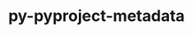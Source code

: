 ---
title: "py-pyproject-metadata"
layout: cache
categories: [package, develop-2023-06-25]
meta: {"versions": ["0.7.1"], "compilers": ["gcc@=11.1.0", "gcc@=11.3.0", "gcc@=12.1.0"], "oss": ["ubuntu20.04", "ubuntu22.04"], "platforms": ["linux"], "targets": ["ppc64le", "x86_64_v3"], "stacks": ["e4s", "e4s-power", "ml-linux-x86_64-cpu", "ml-linux-x86_64-cuda", "ml-linux-x86_64-rocm", "root", "tutorial"], "num_specs": 6, "num_specs_by_stack": {"ml-linux-x86_64-cuda": 1, "ml-linux-x86_64-cpu": 1, "root": 6, "ml-linux-x86_64-rocm": 1, "e4s": 2, "e4s-power": 2, "tutorial": 1}}
spec_details: [{"hash": "sjyopg5kkwedmcmcvcj3ufifjkd2lfbh", "compiler": "gcc@=11.3.0", "versions": ["0.7.1"], "os": "ubuntu22.04", "platform": "linux", "target": "x86_64_v3", "variants": ["build_system=python_pip"], "stacks": ["ml-linux-x86_64-cuda", "ml-linux-x86_64-cpu", "root", "ml-linux-x86_64-rocm"], "size": "-", "tarball": "https://binaries.spack.io/releases/develop-2023-06-25/build_cache/linux-ubuntu22.04-x86_64_v3/gcc-11.3.0/py-pyproject-metadata-0.7.1/linux-ubuntu22.04-x86_64_v3-gcc-11.3.0-py-pyproject-metadata-0.7.1-sjyopg5kkwedmcmcvcj3ufifjkd2lfbh.spack"}, {"hash": "wmhdn3tetqplssw55ubyufr5da7e2ski", "compiler": "gcc@=11.1.0", "versions": ["0.7.1"], "os": "ubuntu20.04", "platform": "linux", "target": "x86_64_v3", "variants": ["build_system=python_pip"], "stacks": ["root", "e4s"], "size": "-", "tarball": "https://binaries.spack.io/releases/develop-2023-06-25/build_cache/linux-ubuntu20.04-x86_64_v3/gcc-11.1.0/py-pyproject-metadata-0.7.1/linux-ubuntu20.04-x86_64_v3-gcc-11.1.0-py-pyproject-metadata-0.7.1-wmhdn3tetqplssw55ubyufr5da7e2ski.spack"}, {"hash": "2fr2gznkp4psif3e7llo2jjwymhfdjie", "compiler": "gcc@=11.1.0", "versions": ["0.7.1"], "os": "ubuntu20.04", "platform": "linux", "target": "x86_64_v3", "variants": ["build_system=python_pip"], "stacks": ["root", "e4s"], "size": "-", "tarball": "https://binaries.spack.io/releases/develop-2023-06-25/build_cache/linux-ubuntu20.04-x86_64_v3/gcc-11.1.0/py-pyproject-metadata-0.7.1/linux-ubuntu20.04-x86_64_v3-gcc-11.1.0-py-pyproject-metadata-0.7.1-2fr2gznkp4psif3e7llo2jjwymhfdjie.spack"}, {"hash": "yxlphv7hbjo3bvsfn245so3tiaa635yi", "compiler": "gcc@=11.1.0", "versions": ["0.7.1"], "os": "ubuntu20.04", "platform": "linux", "target": "ppc64le", "variants": ["build_system=python_pip"], "stacks": ["root", "e4s-power"], "size": "-", "tarball": "https://binaries.spack.io/releases/develop-2023-06-25/build_cache/linux-ubuntu20.04-ppc64le/gcc-11.1.0/py-pyproject-metadata-0.7.1/linux-ubuntu20.04-ppc64le-gcc-11.1.0-py-pyproject-metadata-0.7.1-yxlphv7hbjo3bvsfn245so3tiaa635yi.spack"}, {"hash": "uratwyjo5y43g5sxj2l7kgxrbonkbs7h", "compiler": "gcc@=12.1.0", "versions": ["0.7.1"], "os": "ubuntu22.04", "platform": "linux", "target": "x86_64_v3", "variants": ["build_system=python_pip"], "stacks": ["tutorial", "root"], "size": "-", "tarball": "https://binaries.spack.io/releases/develop-2023-06-25/build_cache/linux-ubuntu22.04-x86_64_v3/gcc-12.1.0/py-pyproject-metadata-0.7.1/linux-ubuntu22.04-x86_64_v3-gcc-12.1.0-py-pyproject-metadata-0.7.1-uratwyjo5y43g5sxj2l7kgxrbonkbs7h.spack"}, {"hash": "wnrgw62z3dw5m4st3pwoawe2kox44ijw", "compiler": "gcc@=11.1.0", "versions": ["0.7.1"], "os": "ubuntu20.04", "platform": "linux", "target": "ppc64le", "variants": ["build_system=python_pip"], "stacks": ["root", "e4s-power"], "size": "-", "tarball": "https://binaries.spack.io/releases/develop-2023-06-25/build_cache/linux-ubuntu20.04-ppc64le/gcc-11.1.0/py-pyproject-metadata-0.7.1/linux-ubuntu20.04-ppc64le-gcc-11.1.0-py-pyproject-metadata-0.7.1-wnrgw62z3dw5m4st3pwoawe2kox44ijw.spack"}]
---
